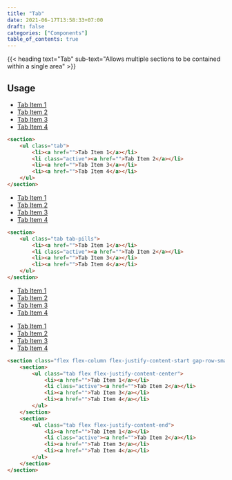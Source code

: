 ```yaml
---
title: "Tab"
date: 2021-06-17T13:58:33+07:00
draft: false
categories: ["Components"]
table_of_contents: true
---
```


{{< heading text="Tab" sub-text="Allows multiple sections to be contained within a single area" >}}

## Usage

<section>
    <ul class="tab">
        <li><a href="">Tab Item 1</a></li>
        <li class="active"><a href="">Tab Item 2</a></li>
        <li><a href="">Tab Item 3</a></li>
        <li><a href="">Tab Item 4</a></li>
    </ul>
</section>

``` html
<section>
    <ul class="tab">
        <li><a href="">Tab Item 1</a></li>
        <li class="active"><a href="">Tab Item 2</a></li>
        <li><a href="">Tab Item 3</a></li>
        <li><a href="">Tab Item 4</a></li>
    </ul>
</section>
```

<section>
    <ul class="tab tab-pills">
        <li><a href="">Tab Item 1</a></li>
        <li class="active"><a href="">Tab Item 2</a></li>
        <li><a href="">Tab Item 3</a></li>
        <li><a href="">Tab Item 4</a></li>
    </ul>
</section>

``` html
<section>
    <ul class="tab tab-pills">
        <li><a href="">Tab Item 1</a></li>
        <li class="active"><a href="">Tab Item 2</a></li>
        <li><a href="">Tab Item 3</a></li>
        <li><a href="">Tab Item 4</a></li>
    </ul>
</section>
```

<section class="flex flex-column flex-justify-content-start gap-row-small">
    <section>
        <ul class="tab flex flex-justify-content-center">
            <li><a href="">Tab Item 1</a></li>
            <li class="active"><a href="">Tab Item 2</a></li>
            <li><a href="">Tab Item 3</a></li>
            <li><a href="">Tab Item 4</a></li>
        </ul>
    </section>
    <section>
        <ul class="tab flex flex-justify-content-end">
            <li><a href="">Tab Item 1</a></li>
            <li class="active"><a href="">Tab Item 2</a></li>
            <li><a href="">Tab Item 3</a></li>
            <li><a href="">Tab Item 4</a></li>
        </ul>
    </section>
</section>

``` html
<section class="flex flex-column flex-justify-content-start gap-row-small">
    <section>
        <ul class="tab flex flex-justify-content-center">
            <li><a href="">Tab Item 1</a></li>
            <li class="active"><a href="">Tab Item 2</a></li>
            <li><a href="">Tab Item 3</a></li>
            <li><a href="">Tab Item 4</a></li>
        </ul>
    </section>
    <section>
        <ul class="tab flex flex-justify-content-end">
            <li><a href="">Tab Item 1</a></li>
            <li class="active"><a href="">Tab Item 2</a></li>
            <li><a href="">Tab Item 3</a></li>
            <li><a href="">Tab Item 4</a></li>
        </ul>
    </section>
</section>
```